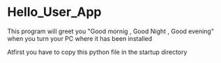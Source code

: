 # Hello_User_App
This program will greet you "Good mornig , Good Night , Good evening" when you turn your PC where it has been installed

Atfirst you have to copy this python file in the startup directory
